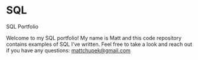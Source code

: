 # SQL
SQL Portfolio

Welcome to my SQL portfolio! My name is Matt and this code repository contains examples of SQL I've written. Feel free to take a look and reach out if you have any questions: mattchupek@gmail.com
